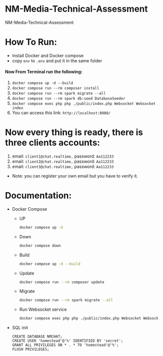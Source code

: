 # NM-Media-Technical-Assessment

NM-Media-Technical-Assessment

# How To Run:
- Install Docker and Docker compose
- copy `env` to `.env` and put it in the same folder
####  Now From Terminal run the following:
1. `docker compose up -d --build`
2. `docker compose run --rm composer install`
3. `docker compose run --rm spark migrate --all`
4. `docker compose run --rm spark db:seed DatabaseSeeder`
5. `docker compose exec php php ./public/index.php Websocket Websocket index`
6. You can access this link: `http://localhost:8080/`

# Now every thing is ready, there is three clients accounts:
1. email: `client1@chat.realtime,` password: `Aa112233`
2. email: `client2@chat.realtime,` password: `Aa112233`
3. email: `client3@chat.realtime,` password: `Aa112233`
- Note: you can register your own email but you have to verify it.

# Documentation:

- Docker Compose
    - UP
        ``` bash
        docker compose up -d 
        ```
    - Down
        ``` bash
        docker compose down
        ```
    - Build
        ```bash
        docker compose up -d --build
        ```
    - Update
        ```bash
        docker compose run --rm composer update
        ```
    - Migrate
        ```bash
        docker compose run --rm spark migrate --all
        ```
    - Run Websocket service
        ```bash
        docker compose exec php php ./public/index.php Websocket Websocket index
        ```

- SQL init
    ```mysql
    CREATE DATABASE NMCHAT;
    CREATE USER 'homestead'@'%' IDENTIFIED BY 'secret';
    GRANT ALL PRIVILEGES ON * . * TO 'homestead'@'%';
    FLUSH PRIVILEGES;
    ```

